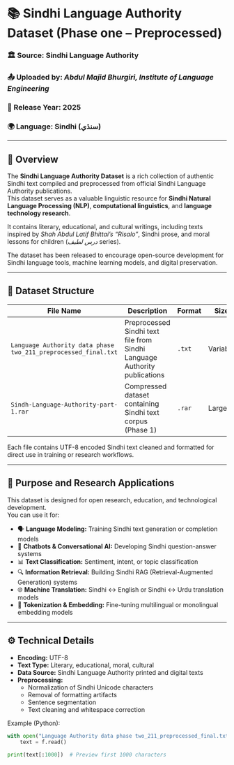 # 📚 Sindhi Language Authority Dataset (Phase one – Preprocessed)

### 🏛️ Source: Sindhi Language Authority  
### 📤 Uploaded by: *Abdul Majid Bhurgiri, Institute of Language Engineering*  
### 📅 Release Year: 2025  
### 🌍 Language: Sindhi (سنڌي)  

---

## 📖 Overview

The **Sindhi Language Authority Dataset** is a rich collection of authentic Sindhi text compiled and preprocessed from official Sindhi Language Authority publications.  
This dataset serves as a valuable linguistic resource for **Sindhi Natural Language Processing (NLP)**, **computational linguistics**, and **language technology research**.

It contains literary, educational, and cultural writings, including texts inspired by *Shah Abdul Latif Bhittai’s “Risalo”*, Sindhi prose, and moral lessons for children (*درس لطيف* series).

The dataset has been released to encourage open-source development for Sindhi language tools, machine learning models, and digital preservation.

---

## 📂 Dataset Structure

| File Name | Description | Format | Size |
|------------|--------------|---------|------|
| `Language Authority data phase two_211_preprocessed_final.txt` | Preprocessed Sindhi text file from Sindhi Language Authority publications | `.txt` | Variable |
| `Sindh-Language-Authority-part-1.rar` | Compressed dataset containing Sindhi text corpus (Phase 1) | `.rar` | Large |

Each file contains UTF-8 encoded Sindhi text cleaned and formatted for direct use in training or research workflows.

---

## 🧠 Purpose and Research Applications

This dataset is designed for open research, education, and technological development.  
You can use it for:

- 🗣️ **Language Modeling:** Training Sindhi text generation or completion models  
- 💬 **Chatbots & Conversational AI:** Developing Sindhi question-answer systems  
- 📊 **Text Classification:** Sentiment, intent, or topic classification  
- 🔍 **Information Retrieval:** Building Sindhi RAG (Retrieval-Augmented Generation) systems  
- 🌐 **Machine Translation:** Sindhi ↔ English or Sindhi ↔ Urdu translation models  
- 🧩 **Tokenization & Embedding:** Fine-tuning multilingual or monolingual embedding models  

---

## ⚙️ Technical Details

- **Encoding:** UTF-8  
- **Text Type:** Literary, educational, moral, cultural  
- **Data Source:** Sindhi Language Authority printed and digital texts  
- **Preprocessing:**  
  - Normalization of Sindhi Unicode characters  
  - Removal of formatting artifacts  
  - Sentence segmentation  
  - Text cleaning and whitespace correction  

Example (Python):
```python
with open("Language Authority data phase two_211_preprocessed_final.txt", "r", encoding="utf-8") as f:
    text = f.read()

print(text[:1000])  # Preview first 1000 characters
